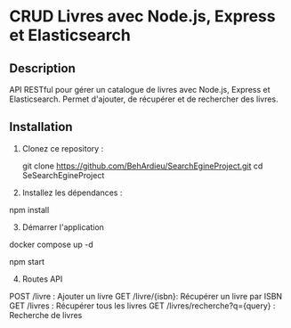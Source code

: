 # CRUD Livres avec Node.js, Express et Elasticsearch

## Description
API RESTful pour gérer un catalogue de livres avec Node.js, Express et Elasticsearch. Permet d'ajouter, de récupérer et de rechercher des livres.

## Installation

1. Clonez ce repository :
   
   git clone https://github.com/BehArdieu/SearchEgineProject.git
   cd SeSearchEgineProject

2. Installez les dépendances :

npm install

3. Démarrer l'application

docker compose up -d

npm start

4. Routes API

POST /livre : Ajouter un livre
GET /livre/{isbn}: Récupérer un livre par ISBN
GET /livres : Récupérer tous les livres
GET /livres/recherche?q={query} : Recherche de livres


